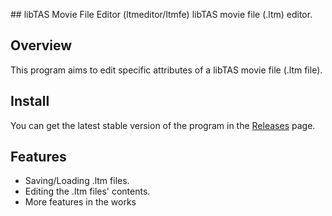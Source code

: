 ﻿﻿## libTAS Movie File Editor (ltmeditor/ltmfe)
libTAS movie file (.ltm) editor.

## Overview
This program aims to edit specific attributes of a libTAS movie file (.ltm file).

## Install
You can get the latest stable version of the program in the [Releases](https://github.com/LukeSaward1/libTASMovieFileEditor/releases) page.

## Features
- Saving/Loading .ltm files.
- Editing the .ltm files' contents.
- More features in the works
